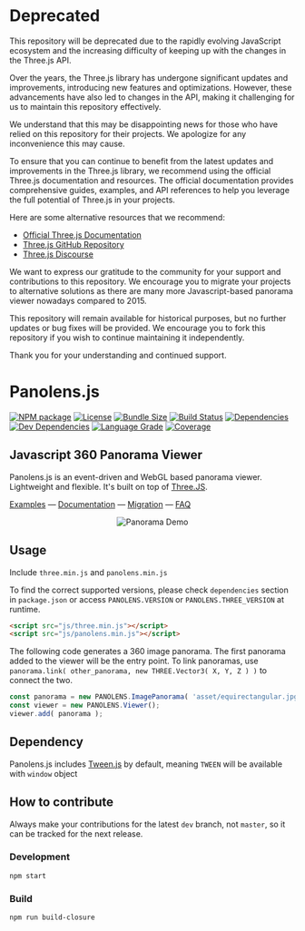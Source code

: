 # Deprecated

This repository will be deprecated due to the rapidly evolving JavaScript ecosystem and the increasing difficulty of keeping up with the changes in the Three.js API.

Over the years, the Three.js library has undergone significant updates and improvements, introducing new features and optimizations. However, these advancements have also led to changes in the API, making it challenging for us to maintain this repository effectively.

We understand that this may be disappointing news for those who have relied on this repository for their projects. We apologize for any inconvenience this may cause.

To ensure that you can continue to benefit from the latest updates and improvements in the Three.js library, we recommend using the official Three.js documentation and resources. The official documentation provides comprehensive guides, examples, and API references to help you leverage the full potential of Three.js in your projects.

Here are some alternative resources that we recommend:

- [Official Three.js Documentation](https://threejs.org/docs/)
- [Three.js GitHub Repository](https://github.com/mrdoob/three.js/)
- [Three.js Discourse](https://discourse.threejs.org/)

We want to express our gratitude to the community for your support and contributions to this repository. We encourage you to migrate your projects to alternative solutions as there are many more Javascript-based panorama viewer nowadays compared to 2015.

This repository will remain available for historical purposes, but no further updates or bug fixes will be provided. We encourage you to fork this repository if you wish to continue maintaining it independently.

Thank you for your understanding and continued support.

# Panolens.js

[![NPM package][npm]][npm-url]
[![License][license]][license-url]
[![Bundle Size][bundle-size]][bundle-size-url]
[![Build Status][build-status]][build-status-url]
[![Dependencies][dependencies]][dependencies-url]
[![Dev Dependencies][dev-dependencies]][dev-dependencies-url]
[![Language Grade][lgtm]][lgtm-url]
[![Coverage][coverage]][coverage-url]

## Javascript 360 Panorama Viewer

Panolens.js is an event-driven and WebGL based panorama viewer. Lightweight and flexible. It's built on top of [Three.JS](https://github.com/mrdoob/three.js).

[Examples](https://pchen66.github.io/Panolens/#Example) &mdash;
[Documentation](https://pchen66.github.io/panolens.js) &mdash;
[Migration](https://github.com/pchen66/panolens.js/wiki/MigrationGuide) &mdash;
[FAQ](https://github.com/pchen66/panolens.js/wiki/Frequently-Asked-Questions)

<p align="center">
  <img alt= "Panorama Demo" style="object-fit:cover" src="https://github.com/pchen66/pchen66.github.io/blob/master/Panolens/images/panolens.gif?raw=true">
</p>

## Usage

Include `three.min.js` and `panolens.min.js`

To find the correct supported versions, please check `dependencies` section in `package.json` or access `PANOLENS.VERSION` or `PANOLENS.THREE_VERSION` at runtime.

```html
<script src="js/three.min.js"></script>
<script src="js/panolens.min.js"></script>
```
The following code generates a 360 image panorama. The first panorama added to the viewer will be the entry point. To link panoramas, use `panorama.link( other_panorama, new THREE.Vector3( X, Y, Z ) )` to connect the two.
```javascript
const panorama = new PANOLENS.ImagePanorama( 'asset/equirectangular.jpg' );
const viewer = new PANOLENS.Viewer();
viewer.add( panorama );
```
 
## Dependency

Panolens.js includes [Tween.js](https://github.com/tweenjs/tween.js/) by default, meaning `TWEEN` will be available with `window` object

## How to contribute

Always make your contributions for the latest `dev` branch, not `master`, so it can be tracked for the next release. 

### **Development**
```
npm start
```

### **Build**
```
npm run build-closure
```

[npm]: https://img.shields.io/npm/v/panolens.svg
[npm-url]:https://www.npmjs.com/package/panolens
[license]: https://img.shields.io/github/license/pchen66/panolens.js.svg
[license-url]: ./LICENSE
[bundle-size]: https://badgen.net/bundlephobia/minzip/panolens
[bundle-size-url]: https://bundlephobia.com/result?p=panolens
[build-status]: https://travis-ci.com/pchen66/panolens.js.svg?branch=dev
[build-status-url]: https://travis-ci.com/pchen66/panolens.js
[dependencies]: https://img.shields.io/david/pchen66/panolens.js.svg
[dependencies-url]: https://david-dm.org/pchen66/panolens.js
[dev-dependencies]: https://img.shields.io/david/dev/pchen66/panolens.js.svg
[dev-dependencies-url]: https://david-dm.org/pchen66/panolens.js?type=dev
[lgtm]: https://img.shields.io/lgtm/grade/javascript/g/pchen66/panolens.js.svg?logo=lgtm&logoWidth=18&label=code%20quality
[lgtm-url]: https://lgtm.com/projects/g/pchen66/panolens.js/context:javascript
[coverage]: https://coveralls.io/repos/github/pchen66/panolens.js/badge.svg?branch=dev
[coverage-url]: https://coveralls.io/github/pchen66/panolens.js?branch=dev
[panolens-support]: https://pics.paypal.com/00/p/NDIyZmRiMGEtMGQyMy00Y2QzLWI1YWQtZmY1OGI1MzRjNDYw/image_2.PNG
[panolens-support-url]: https://www.paypal.me/panolens
